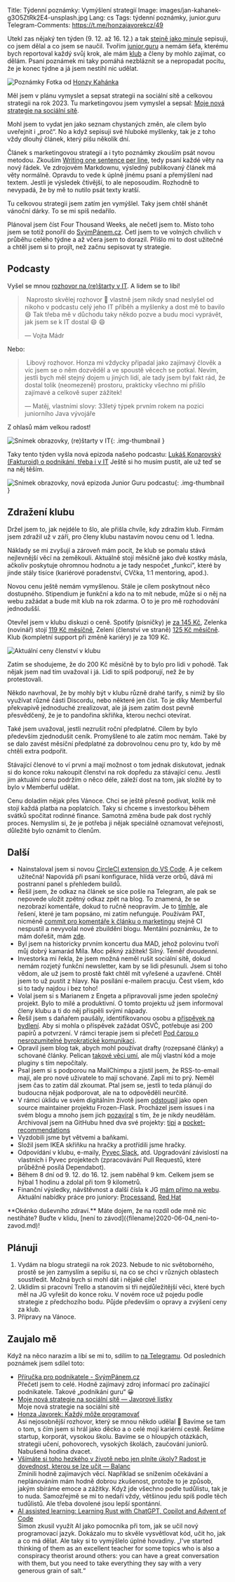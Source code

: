 Title: Týdenní poznámky: Vymýšlení strategií
Image: images/jan-kahanek-g3O5ZtRk2E4-unsplash.jpg
Lang: cs
Tags: týdenní poznámky, junior.guru
Telegram-Comments: https://t.me/honzajavorekcz/49


Utekl zas nějaký ten týden (9. 12. až 16. 12.) a tak [stejně jako minule]({filename}2022-12-09_tydenni-poznamky-mentalni-a-digitalni-uklid.md) sepisuji, co jsem dělal a co jsem se naučil.
Tvořím [junior.guru](https://junior.guru/) a nemám šéfa, kterému bych reportoval každý svůj krok, ale mám [klub](https://junior.guru/club/) a členy by mohlo zajímat, co dělám.
Psaní poznámek mi taky pomáhá nezbláznit se a nepropadat pocitu, že je konec týdne a já jsem nestihl nic udělat.

![Poznámky]({static}/images/jan-kahanek-g3O5ZtRk2E4-unsplash.jpg)
Fotka od [Honzy Kahánka](https://unsplash.com/@honza_kahanek)


Měl jsem v plánu vymyslet a sepsat strategii na sociální sítě a celkovou strategii na rok 2023.
Tu marketingovou jsem vymyslel a sepsal: [Moje nová strategie na sociální sítě]({filename}2022-12-15_moje-nova-strategie-na-socialni-site.md).

Mohl jsem to vydat jen jako seznam chystaných změn, ale cílem bylo uveřejnit i „proč“.
No a když sepisuji své hluboké myšlenky, tak je z toho vždy dlouhý článek, který píšu několik dní.

Článek s marketingovou strategií a i tyto poznámky zkouším psát novou metodou.
Zkouším [Writing one sentence per line](https://sive.rs/1s), tedy psaní každé věty na nový řádek.
Ve zdrojovém Markdownu, výsledný publikovaný článek má věty normálně.
Opravdu to vede k úplně jinému psaní a přemýšlení nad textem.
Jestli je výsledek čtivější, to ale neposoudím.
Rozhodně to nevypadá, že by mě to nutilo psát texty kratší.

Tu celkovou strategii jsem zatím jen vymýšlel.
Taky jsem chtěl shánět vánoční dárky.
To se mi spíš nedařilo.

Plánoval jsem číst Four Thousand Weeks, ale nečetl jsem to.
Místo toho jsem se totiž ponořil do [SvýmPánem.cz](https://www.svympanem.cz/).
Četl jsem to ve volných chvílích v průběhu celého týdne a až včera jsem to dorazil.
Přišlo mi to dost užitečné a chtěl jsem si to projít, než začnu sepisovat ty strategie.


## Podcasty

Vyšel se mnou [rozhovor na (re)štarty v IT](https://restarty.dev/epizody/2022/honza-javorek-kazdy-moze-programovat/).
A lidem se to líbí!

> Naprosto skvělej rozhovor 🙂 vlastně jsem nikdy snad neslyšel od nikoho v podcastu celý jeho IT příběh a myšlenky a dost mě to bavilo 😄 Tak třeba mě v důchodu taky někdo pozve a budu moci vyprávět, jak jsem se k IT dostal 😄 😄
>
> — Vojta Mádr

Nebo:

> Libový rozhovor. Honza mi vždycky připadal jako zajímavý člověk a víc jsem se o něm dozvěděl a ve spoustě věcech se potkal. Nevím, jestli bych měl stejný dojem u jiných lidí, ale tady jsem byl fakt rád, že dostal tolik (neomezeně) prostoru, prakticky všechno mi přišlo zajímavé a celkově super zážitek!
>
> — Matěj, vlastními slovy: 33letý týpek prvním rokem na pozici juniorního Java vývojáře

Z ohlasů mám velkou radost!

![Snímek obrazovky, (re)štarty v IT]({static}/images/screenshot-2022-12-16-at-15-52-14-honza-javorek-kazdy-moze-programovat.png){: .img-thumbnail }

Taky tento týden vyšla nová epizoda našeho podcastu: [Lukáš Konarovský (Fakturoid) o podnikání, třeba i v IT](https://junior.guru/podcast/)
Ještě si ho musím pustit, ale už teď se na něj těším.

![Snímek obrazovky, nová epizoda Junior Guru podcastu]({static}/images/screenshot-2022-12-16-at-15-53-11.png){: .img-thumbnail }


## Zdražení klubu

Držel jsem to, jak nejdéle to šlo, ale přišla chvíle, kdy zdražím klub.
Firmám jsem zdražil už v září, pro členy klubu nastavím novou cenu od 1. ledna.

Náklady se mi zvyšují a zároveň mám pocit, že klub se pomalu stává nejlevnější věcí na zeměkouli.
Aktuálně stojí měsíčně jako dvě kostky másla, ačkoliv poskytuje ohromnou hodnotu a je tady nespočet „funkcí“, které by jinde stály tisíce (kariérové poradenství, CVčka, 1:1 mentoring, apod.).

Novou cenu ještě nemám vymyšlenou.
Stále je cílem poskytnout něco dostupného.
Stipendium je funkční a kdo na to mít nebude, může si o něj na webu zažádat a bude mít klub na rok zdarma.
O to je pro mě rozhodování jednodušší.

Otevřel jsem v klubu diskuzi o ceně.
Spotify (písničky) je [za 145 Kč](https://www.spotify.com/cz/premium/), Zelenka (novinář) stojí [119 Kč měsíčně](https://mimo-agendu.ghost.io/), Zelení (členství ve straně) [125 Kč měsíčně](https://pridejtese.zeleni.cz/).
Klub (kompletní support při změně kariéry) je za 109 Kč.

![Aktuální ceny členství v klubu]({static}/images/screenshot-2022-12-16-at-15-55-51.png)

Zatím se shodujeme, že do 200 Kč měsíčně by to bylo pro lidi v pohodě.
Tak nějak jsem nad tím uvažoval i já.
Lidi to spíš podporují, než že by protestovali.

Někdo navrhoval, že by mohly být v klubu různě drahé tarify, s nimiž by šlo využívat různé části Discordu, nebo některé jen číst.
To je díky Memberful překvapivě jednoduché zrealizovat, ale já jsem zatím dost pevně přesvědčený, že je to pandořina skříňka, kterou nechci otevírat.

Také jsem uvažoval, jestli nezrušit roční předplatné.
Cílem by bylo především zjednodušit ceník.
Promyšlené to ale zatím moc nemám.
Také by se dalo zavést měsíční předplatné za dobrovolnou cenu pro ty, kdo by mě chtěli extra podpořit.

Stávající členové to ví první a mají možnost o tom jednak diskutovat, jednak si do konce roku nakoupit členství na rok dopředu za stávající cenu.
Jestli jim aktuální cenu podržím o něco déle, záleží dost na tom, jak složité by to bylo v Memberful udělat.

Cenu doladím nějak přes Vánoce.
Chci se ještě přesně podívat, kolik mě stojí každá platba na poplatcích.
Taky si chceme s investorkou během svátků spočítat rodinné finance.
Samotná změna bude pak dost rychlý proces.
Nemyslím si, že je potřeba ji nějak speciálně oznamovat veřejnosti, důležité bylo oznámit to členům.


## Další

-   Nainstaloval jsem si novou [CircleCI extension do VS Code](https://marketplace.visualstudio.com/items?itemName=circleci.circleci).
    A je celkem užitečná!
    Napovídá při psaní konfigurace, hlídá verze orbů, dává mi postranní panel s přehledem buildů.
-   Řešil jsem, že odkaz na článek se sice pošle na Telegram, ale pak se nepovede uložit zpětný odkaz zpět na blog.
    To znamená, že se nezobrazí komentáře, dokud to ručně neopravím.
    Je to [tímhle](https://github.com/EndBug/add-and-commit#the-commit-from-the-action-is-not-triggering-ci), ale řešení, které je tam popsáno, mi zatím nefunguje.
    Používám PAT, nicméně [commit pro komentáře k článku o marketingu](https://github.com/honzajavorek/honzajavorek.cz/commit/742f969f9a34d8838a0e82d2ab8e48bcd9eb5c12) stejně CI nespustil a nevyvolal nové zbuildění blogu.
    Mentální poznámku, že to mám dořešit, mám [zde](https://github.com/honzajavorek/honzajavorek.cz/issues/219).
-   Byl jsem na historicky prvním koncertu dua MAD, jehož polovinu tvoří můj dobrý kamarád Míla.
    Moc pěkný zážitek!
    Silný.
    Téměř dvoudenní.
-   Investorka mi řekla, že jsem možná neměl rušit sociální sítě, dokud nemám rozjetý funkční newsletter, kam by se lidi přesunuli.
    Jsem si toho vědom, ale už jsem to prostě fakt chtěl mít vyřešené a uzavřené.
    Chtěl jsem to už pustit z hlavy.
    Na posílání e-mailem pracuju.
    Čest všem, kdo si to tady najdou i bez toho!
-   Volal jsem si s Marianem z Engeta a připravovali jsme jeden společný projekt.
    Bylo to milé a produktivní.
    O tomto projektu už jsem informoval členy klubu a ti do něj přispěli svými nápady.
-   Řešil jsem s daňařem paušály, identifikovanou osobu a [příspěvek na bydlení](https://www.mpsv.cz/-/prispevek-na-bydleni).
    Aby si mohla o příspěvek zažádat OSVČ, potřebuje asi 200 papírů a potvrzení.
    V rámci terapie jsem si přečetl [Pod čarou o nesrozumitelné byrokratické komunikaci](https://seznam-zpravy.u.mailkit.eu/mc/VVCVVPEP/ABODXQDXAGSNVGLJUP/CVLCWVLULEP).
-   Opravil jsem blog tak, abych mohl používat drafty (rozepsané články) a schované články.
    Pelican [takové věci umí](https://docs.getpelican.com/en/latest/content.html#publishing-drafts), ale můj vlastní kód a moje pluginy s tím nepočítaly.
-   Psal jsem si s podporou na MailChimpu a zjistil jsem, že RSS-to-email mají, ale pro nové uživatele to mají schované.
    Zapli mi to prý.
    Neměl jsem čas to zatím dál zkoumat.
    Ptal jsem se, jestli to teda plánují do budoucna nějak podporovat, ale na to odpověděli neurčitě.
-   V rámci úklidu ve svém digitálním životě jsem [odstoupil](https://github.com/Frozen-Flask/Frozen-Flask/pull/128) jako open source maintainer projektu Frozen-Flask.
    Procházel jsem issues i na svém blogu a mnoho jsem jich [pozavíral](https://github.com/honzajavorek/honzajavorek.cz/issues/8#issuecomment-1344789047) s tím, že je nikdy neudělám.
    Archivoval jsem na GitHubu hned dva své projekty: [tipi](https://github.com/honzajavorek/tipi) a [pocket-recommendations](https://github.com/honzajavorek/pocket-recommendations)
-   Vyzdobili jsme byt větvemi a baňkami.
-   Složil jsem IKEA skříňku na hračky a protřídili jsme hračky.
-   Odpovídání v klubu, e-maily, [Pyvec Slack](https://docs.pyvec.org/operations/support.html#sit-kontaktu), atd.
    Upgradování závislostí na vlastních i Pyvec projektech (zpracovávání Pull Requestů, které průběžně posílá Dependabot).
-   Během 8 dní od 9. 12. do 16. 12. jsem naběhal 9 km. Celkem jsem se hýbal 1 hodinu a zdolal při tom 9 kilometrů.
-   Finanční výsledky, návštěvnost a další čísla k JG [mám přímo na webu](https://junior.guru/open/).
    Aktuální nabídky práce pro juniory: [Processand](https://junior.guru/jobs/dbbb7bf406b3c33aeba36cae817919d44bfb368a08fb1b4899dba130/), [Red Hat](https://junior.guru/jobs/34fa3ec07892dd3ff64458e2ccbf12578e00860483427e9e7c4847bc/)


<div class="alert alert-warning" role="alert" markdown="1">
**Okénko duševního zdraví.**
Máte dojem, že na rozdíl ode mně nic nestíháte?
Buďte v klidu, [není to závod]({filename}2020-06-04_neni-to-zavod.md)!
</div>


## Plánuji

1.  Vydám na blogu strategii na rok 2023.
    Nebude to nic světoborného, prostě se jen zamyslím a sepíšu si, na co se chci v různých oblastech soustředit.
    Možná bych si mohl dát i nějaké cíle!
2.  Uklidím si pracovní Trello a stanovím si tři nejdůležitější věci, které bych měl na JG vyřešit do konce roku.
    V novém roce už pojedu podle strategie z předchozího bodu.
    Půjde především o opravy a zvýšení ceny za klub.
3.  Přípravy na Vánoce.


## Zaujalo mě

Když na něco narazím a líbí se mi to, sdílím to [na Telegramu](https://t.me/honzajavorekcz).
Od posledních poznámek jsem sdílel toto:

- [Příručka pro podnikatele - SvýmPánem.cz](https://www.svympanem.cz/)<br>Přečetl jsem to celé. Hodně zajímavý zdroj informací pro začínající podnikatele. Takové „podnikání guru“ 😀
- [Moje nová strategie na sociální sítě — Javorové lístky](https://honzajavorek.cz/blog/moje-nova-strategie-na-socialni-site/)<br>Moje nová strategie na sociální sítě
- [Honza Javorek: Každý môže programovať](https://restarty.dev/epizody/2022/honza-javorek-kazdy-moze-programovat/)<br>Asi nejosobnější rozhovor, který se mnou někdo udělal 🙂 Bavíme se tam o tom, s čím jsem si hrál jako děcko a o celé mojí kariérní cestě. Řešíme startup, korporát, vysokou školu. Bavíme se o hloupých otázkách, strategii učení, pohovorech, vysokých školách, zaučování juniorů. Nabušená hodina dvacet.
- [Všímáte si toho hezkého v životě nebo jen plníte úkoly? Radost je dovednost, kterou se lze učit — Balanc](https://www.mujrozhlas.cz/rapi/view/episode/be370e0c-762a-375e-9fa5-a78987c3907b)<br>Zmínili hodně zajímavých věcí. Například se snížením očekávání a neplánováním mám hodně dobrou zkušenost, protože to je způsob, jakým sbíráme emoce a zážitky. Když jde všechno podle tudůlistu, tak je to nuda. Samozřejmě se mi to nedaří vždy, většinou jedu spíš podle těch tudůlistů. Ale třeba dovolené jsou lepší spontánní.
- [AI assisted learning: Learning Rust with ChatGPT, Copilot and Advent of Code](https://simonwillison.net/2022/Dec/5/rust-chatgpt-copilot/?utm_source=hackernewsletter&utm_medium=email&utm_term=code)<br>Simon zkusil využít AI jako pomocníka při tom, jak se učil nový programovací jazyk. Dokázalo mu to skvěle vysvětlovat kód, učit ho, jak a co má dělat. Ale taky si to vymýšlelo úplné hovadiny. „I've started thinking of them as an excellent teacher for some topics who is also a conspiracy theorist around others: you can have a great conversation with them, but you need to take everything they say with a very generous grain of salt.“
